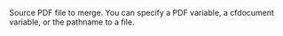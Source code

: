 Source PDF file to merge. You can specify a PDF variable, a cfdocument variable, or the pathname to a file.
